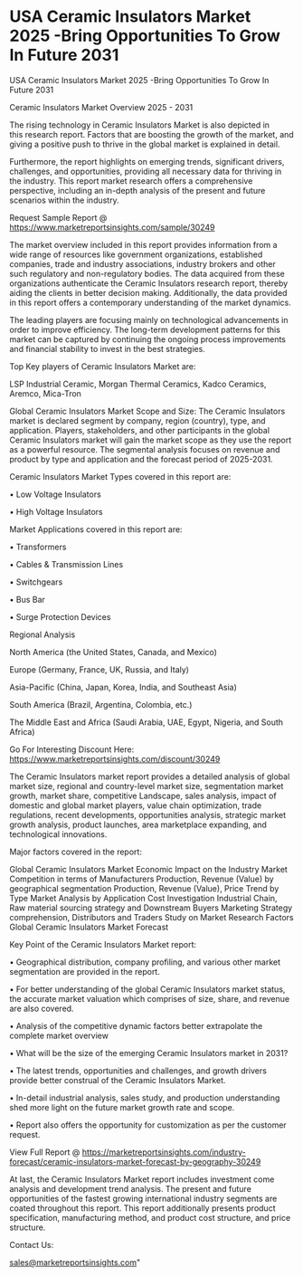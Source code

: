# USA Ceramic Insulators Market 2025 -Bring Opportunities To Grow In Future 2031
USA Ceramic Insulators Market 2025 -Bring Opportunities To Grow In Future 2031

Ceramic Insulators Market Overview 2025 - 2031

The rising technology in Ceramic Insulators Market is also depicted in this research report. Factors that are boosting the growth of the market, and giving a positive push to thrive in the global market is explained in detail.

Furthermore, the report highlights on emerging trends, significant drivers, challenges, and opportunities, providing all necessary data for thriving in the industry. This report market research offers a comprehensive perspective, including an in-depth analysis of the present and future scenarios within the industry.

Request Sample Report @ https://www.marketreportsinsights.com/sample/30249

The market overview included in this report provides information from a wide range of resources like government organizations, established companies, trade and industry associations, industry brokers and other such regulatory and non-regulatory bodies. The data acquired from these organizations authenticate the Ceramic Insulators research report, thereby aiding the clients in better decision making. Additionally, the data provided in this report offers a contemporary understanding of the market dynamics.

The leading players are focusing mainly on technological advancements in order to improve efficiency. The long-term development patterns for this market can be captured by continuing the ongoing process improvements and financial stability to invest in the best strategies.

Top Key players of Ceramic Insulators Market are:

LSP Industrial Ceramic, Morgan Thermal Ceramics, Kadco Ceramics, Aremco, Mica-Tron

Global Ceramic Insulators Market Scope and Size:
The Ceramic Insulators market is declared segment by company, region (country), type, and application. Players, stakeholders, and other participants in the global Ceramic Insulators market will gain the market scope as they use the report as a powerful resource. The segmental analysis focuses on revenue and product by type and application and the forecast period of 2025-2031.

Ceramic Insulators Market Types covered in this report are:

• Low Voltage Insulators

• High Voltage Insulators

Market Applications covered in this report are:

• Transformers

• Cables & Transmission Lines

• Switchgears

• Bus Bar

• Surge Protection Devices

Regional Analysis

North America (the United States, Canada, and Mexico)

Europe (Germany, France, UK, Russia, and Italy)

Asia-Pacific (China, Japan, Korea, India, and Southeast Asia)

South America (Brazil, Argentina, Colombia, etc.)

The Middle East and Africa (Saudi Arabia, UAE, Egypt, Nigeria, and South Africa)

Go For Interesting Discount Here: https://www.marketreportsinsights.com/discount/30249

The Ceramic Insulators market report provides a detailed analysis of global market size, regional and country-level market size, segmentation market growth, market share, competitive Landscape, sales analysis, impact of domestic and global market players, value chain optimization, trade regulations, recent developments, opportunities analysis, strategic market growth analysis, product launches, area marketplace expanding, and technological innovations.

Major factors covered in the report:

Global Ceramic Insulators Market
Economic Impact on the Industry
Market Competition in terms of Manufacturers
Production, Revenue (Value) by geographical segmentation
Production, Revenue (Value), Price Trend by Type
Market Analysis by Application
Cost Investigation
Industrial Chain, Raw material sourcing strategy and Downstream Buyers
Marketing Strategy comprehension, Distributors and Traders
Study on Market Research Factors
Global Ceramic Insulators Market Forecast

Key Point of the Ceramic Insulators Market report:

• Geographical distribution, company profiling, and various other market segmentation are provided in the report.

• For better understanding of the global Ceramic Insulators market status, the accurate market valuation which comprises of size, share, and revenue are also covered.

• Analysis of the competitive dynamic factors better extrapolate the complete market overview

• What will be the size of the emerging Ceramic Insulators market in 2031?

• The latest trends, opportunities and challenges, and growth drivers provide better construal of the Ceramic Insulators Market.

• In-detail industrial analysis, sales study, and production understanding shed more light on the future market growth rate and scope.

• Report also offers the opportunity for customization as per the customer request.

View Full Report @ https://marketreportsinsights.com/industry-forecast/ceramic-insulators-market-forecast-by-geography-30249

At last, the Ceramic Insulators Market report includes investment come analysis and development trend analysis. The present and future opportunities of the fastest growing international industry segments are coated throughout this report. This report additionally presents product specification, manufacturing method, and product cost structure, and price structure.

Contact Us:

sales@marketreportsinsights.com"

